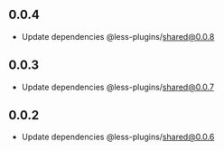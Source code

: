 ## 0.0.4

- Update dependencies @less-plugins/shared@0.0.8

## 0.0.3

- Update dependencies @less-plugins/shared@0.0.7

## 0.0.2

- Update dependencies @less-plugins/shared@0.0.6

